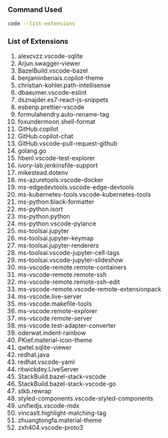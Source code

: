 ### Command Used
```sh
code --list-extensions
```

### List of Extensions
1. alexcvzz.vscode-sqlite
1. Arjun.swagger-viewer
1. BazelBuild.vscode-bazel
1. benjaminbenais.copilot-theme
1. christian-kohler.path-intellisense
1. dbaeumer.vscode-eslint
1. dsznajder.es7-react-js-snippets
1. esbenp.prettier-vscode
1. formulahendry.auto-rename-tag
1. foxundermoon.shell-format
1. GitHub.copilot
1. GitHub.copilot-chat
1. GitHub.vscode-pull-request-github
1. golang.go
1. hbenl.vscode-test-explorer
1. ivory-lab.jenkinsfile-support
1. mikestead.dotenv
1. ms-azuretools.vscode-docker
1. ms-edgedevtools.vscode-edge-devtools
1. ms-kubernetes-tools.vscode-kubernetes-tools
1. ms-python.black-formatter
1. ms-python.isort
1. ms-python.python
1. ms-python.vscode-pylance
1. ms-toolsai.jupyter
1. ms-toolsai.jupyter-keymap
1. ms-toolsai.jupyter-renderers
1. ms-toolsai.vscode-jupyter-cell-tags
1. ms-toolsai.vscode-jupyter-slideshow
1. ms-vscode-remote.remote-containers
1. ms-vscode-remote.remote-ssh
1. ms-vscode-remote.remote-ssh-edit
1. ms-vscode-remote.vscode-remote-extensionpack
1. ms-vscode.live-server
1. ms-vscode.makefile-tools
1. ms-vscode.remote-explorer
1. ms-vscode.remote-server
1. ms-vscode.test-adapter-converter
1. oderwat.indent-rainbow
1. PKief.material-icon-theme
1. qwtel.sqlite-viewer
1. redhat.java
1. redhat.vscode-yaml
1. ritwickdey.LiveServer
1. StackBuild.bazel-stack-vscode
1. StackBuild.bazel-stack-vscode-go
1. stkb.rewrap
1. styled-components.vscode-styled-components
1. unifiedjs.vscode-mdx
1. vincaslt.highlight-matching-tag
1. zhuangtongfa.material-theme
1. zxh404.vscode-proto3
